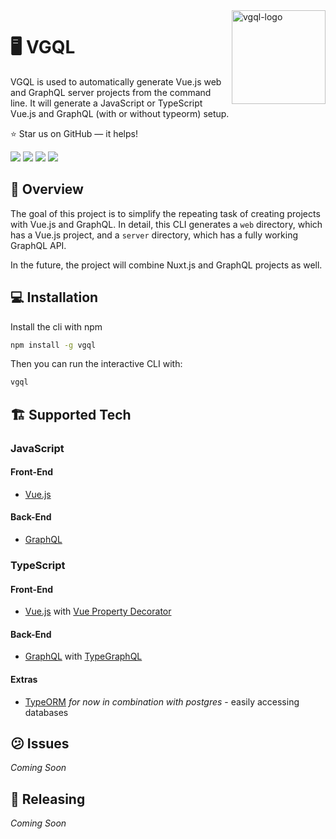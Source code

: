 <a href="https://daycademy.github.io/vueply/">
    <img src="https://i.imgur.com/je45bPG.png" alt="vgql-logo" align="right" height="150" />
</a>

# 🖥 VGQL

VGQL is used to automatically generate Vue.js web and GraphQL server projects from the command line. It will generate a JavaScript or TypeScript Vue.js and GraphQL (with or without typeorm) setup.

:star: Star us on GitHub — it helps!

<a href="https://www.npmjs.com/package/vgql"><img src="https://badge.fury.io/js/vgql.svg"></a>
<a href="https://opensource.org/licenses/MIT"><img src="https://img.shields.io/github/license/FlorianWoelki/vgql.svg"></a>
<a href="https://www.npmjs.com/package/vgql"><img src="https://img.shields.io/npm/dt/vgql.svg"></a>
<a href="https://www.npmjs.com/package/vgql"><img src="https://img.shields.io/npm/dm/vgql.svg"></a>

## 📖 Overview

The goal of this project is to simplify the repeating task of creating projects with Vue.js and GraphQL. In detail, this CLI generates a `web` directory, which has a Vue.js project, and a `server` directory, which has a fully working GraphQL API.

In the future, the project will combine Nuxt.js and GraphQL projects as well.

## 💻 Installation

Install the cli with npm

```bash
npm install -g vgql
```

Then you can run the interactive CLI with:

```bash
vgql
```

## 🏗 Supported Tech

### JavaScript

#### Front-End

- [Vue.js](https://vuejs.org/)

#### Back-End

- [GraphQL](https://graphql.org/)

### TypeScript

#### Front-End

- [Vue.js](https://vuejs.org/) with [Vue Property Decorator](https://github.com/kaorun343/vue-property-decorator)

#### Back-End

- [GraphQL](https://graphql.org/) with [TypeGraphQL](https://typegraphql.com/)

#### Extras

- [TypeORM](https://typeorm.io/) _for now in combination with postgres_ - easily accessing databases

## 😕 Issues

_Coming Soon_

## 🚀 Releasing

_Coming Soon_
